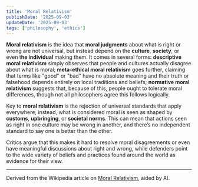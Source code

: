 ```yaml
---
title: 'Moral Relativism'
publishDate: '2025-09-03'
updateDate: '2025-09-03'
tags: ['philosophy', 'ethics']
---
```


**Moral relativism** is the idea that **moral judgments** about what is right or wrong are not universal, but instead depend on the **culture**, **society**, or even t**he individual** making them. It comes in several forms: **descriptive moral relativism** simply observes that people and cultures actually disagree about what is moral; **meta-ethical moral relativism** goes further, claiming that terms like "good" or "bad" have no absolute meaning and their truth or falsehood depends entirely on local traditions and beliefs; **normative moral relativism** suggests that, because of this, people ought to tolerate moral differences, though not all philosophers agree this follows logically.

Key to **moral relativism** is the rejection of universal standards that apply everywhere; instead, what is considered moral is seen as shaped by **customs**, **upbringing**, or **societal norms**. This can mean that actions seen as right in one culture may be wrong in another, and there’s no independent standard to say one is better than the other.

Critics argue that this makes it hard to resolve moral disagreements or even have meaningful discussions about right and wrong, while defenders point to the wide variety of beliefs and practices found around the world as evidence for their view.

---

Derived from the Wikipedia article on [Moral Relativism](https://en.wikipedia.org/wiki/Moral_relativism), aided by AI.
